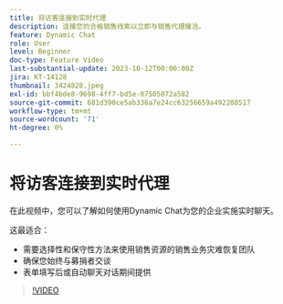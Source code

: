 ```yaml
---
title: 将访客连接到实时代理
description: 连接您的合格销售线索以立即与销售代理接洽。
feature: Dynamic Chat
role: User
level: Beginner
doc-type: Feature Video
last-substantial-update: 2023-10-12T00:00:00Z
jira: KT-14128
thumbnail: 3424828.jpeg
exl-id: bbf4bde8-9698-4ff7-bd5e-07505072a582
source-git-commit: 681d390ce5ab336a7e24cc63256659a492288517
workflow-type: tm+mt
source-wordcount: '71'
ht-degree: 0%

---
```


# 将访客连接到实时代理

在此视频中，您可以了解如何使用Dynamic Chat为您的企业实施实时聊天。

这最适合：

* 需要选择性和保守性方法来使用销售资源的销售业务灾难恢复团队
* 确保您始终与募捐者交谈
* 表单填写后或自动聊天对话期间提供

>[!VIDEO](https://video.tv.adobe.com/v/3452069/?learn=on&captions=chi_hans)
